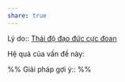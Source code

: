 ```yaml
---
share: true
---
```

Lý do:: [Thái độ đạo đức cực đoan](../Kh%C3%B3%20kh%C4%83n/T%E1%BB%B1%20k%E1%BB%B7/Th%C3%A1i%20%C4%91%E1%BB%99%20%C4%91%E1%BA%A1o%20%C4%91%E1%BB%A9c%20c%E1%BB%B1c%20%C4%91oan.md)

Hệ quả của vấn đề này:


%%
Giải pháp gợi ý:: 
%%


